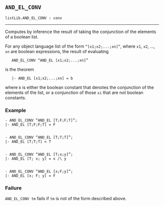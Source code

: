 ## `AND_EL_CONV`

``` hol4
listLib.AND_EL_CONV : conv
```

------------------------------------------------------------------------

Computes by inference the result of taking the conjunction of the
elements of a boolean list.

For any object language list of the form `“[x1;x2;...;xn]”`, where `x1`,
`x2`, ..., `xn` are boolean expressions, the result of evaluating

``` hol4
   AND_EL_CONV “AND_EL [x1;x2;...;xn]”
```

is the theorem

``` hol4
   |- AND_EL [x1;x2;...;xn] = b
```

where `b` is either the boolean constant that denotes the conjunction of
the elements of the list, or a conjunction of those `xi` that are not
boolean constants.

### Example

``` hol4
- AND_EL_CONV “AND_EL [T;F;F;T]”;
|- AND_EL [T;F;F;T] = F


- AND_EL_CONV “AND_EL [T;T;T]”;
|- AND_EL [T;T;T] = T


- AND_EL_CONV “AND_EL [T;x;y]”;
|- AND_EL [T; x; y] = x /\ y


- AND_EL_CONV “AND_EL [x;F;y]”;
|- AND_EL [x; F; y] = F
```

### Failure

`AND_EL_CONV tm` fails if `tm` is not of the form described above.
